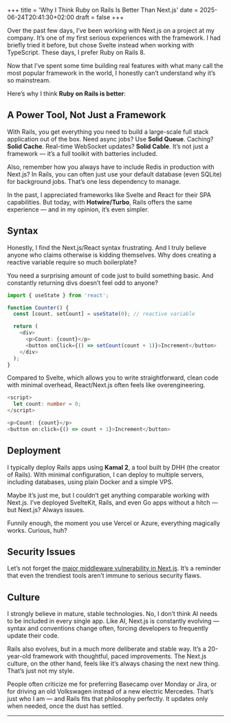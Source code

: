 +++
title = 'Why I Think Ruby on Rails Is Better Than Next.js'
date = 2025-06-24T20:41:30+02:00
draft = false
+++

Over the past few days, I’ve been working with Next.js on a project at my company. It’s one of my first serious experiences with the framework. I had briefly tried it before, but chose Svelte instead when working with TypeScript. These days, I prefer Ruby on Rails 8.

Now that I’ve spent some time building real features with what many call the most popular framework in the world, I honestly can’t understand why it’s so mainstream.

Here’s why I think **Ruby on Rails is better**:

## A Power Tool, Not Just a Framework

With Rails, you get everything you need to build a large-scale full stack application out of the box. Need async jobs? Use **Solid Queue**. Caching? **Solid Cache**. Real-time WebSocket updates? **Solid Cable**. It’s not just a framework — it’s a full toolkit with batteries included.

Also, remember how you always have to include Redis in production with Next.js? In Rails, you can often just use your default database (even SQLite) for background jobs. That’s one less dependency to manage.

In the past, I appreciated frameworks like Svelte and React for their SPA capabilities. But today, with **Hotwire/Turbo**, Rails offers the same experience — and in my opinion, it’s even simpler.

## Syntax

Honestly, I find the Next.js/React syntax frustrating. And I truly believe anyone who claims otherwise is kidding themselves. Why does creating a reactive variable require so much boilerplate?

You need a surprising amount of code just to build something basic. And constantly returning divs doesn’t feel odd to anyone?

```ts
import { useState } from 'react';

function Counter() {
  const [count, setCount] = useState(0); // reactive variable

  return (
    <div>
      <p>Count: {count}</p>
      <button onClick={() => setCount(count + 1)}>Increment</button>
    </div>
  );
}
```

Compared to Svelte, which allows you to write straightforward, clean code with minimal overhead, React/Next.js often feels like overengineering.

```ts
<script>
  let count: number = 0;
</script>

<p>Count: {count}</p>
<button on:click={() => count + 1}>Increment</button>
```

## Deployment

I typically deploy Rails apps using **Kamal 2**, a tool built by DHH (the creator of Rails). With minimal configuration, I can deploy to multiple servers, including databases, using plain Docker and a simple VPS.

Maybe it’s just me, but I couldn’t get anything comparable working with Next.js. I’ve deployed SvelteKit, Rails, and even Go apps without a hitch — but Next.js? Always issues.

Funnily enough, the moment you use Vercel or Azure, everything magically works. Curious, huh?

## Security Issues

Let’s not forget the [major middleware vulnerability in Next.js](https://www.cve.org/CVERecord?id=CVE-2025-29927). It’s a reminder that even the trendiest tools aren’t immune to serious security flaws.

## Culture

I strongly believe in mature, stable technologies. No, I don’t think AI needs to be included in every single app. Like AI, Next.js is constantly evolving — syntax and conventions change often, forcing developers to frequently update their code.

Rails also evolves, but in a much more deliberate and stable way. It’s a 20-year-old framework with thoughtful, paced improvements. The Next.js culture, on the other hand, feels like it’s always chasing the next new thing. That’s just not my style.

People often criticize me for preferring Basecamp over Monday or Jira, or for driving an old Volkswagen instead of a new electric Mercedes. That’s just who I am — and Rails fits that philosophy perfectly. It updates only when needed, once the dust has settled.

---
